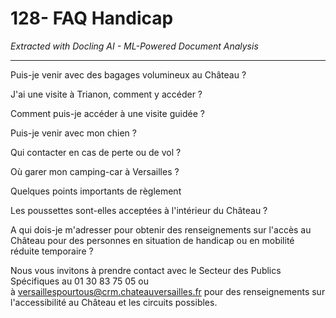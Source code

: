 # 128- FAQ Handicap

*Extracted with Docling AI - ML-Powered Document Analysis*

---

Puis-je venir avec des bagages volumineux au Château ?

J'ai une visite à Trianon, comment y accéder ?

Comment puis-je accéder à une visite guidée ?

Puis-je venir avec mon chien ?

Qui contacter en cas de perte ou de vol ?

Où garer mon camping-car à Versailles ?

Quelques points importants de règlement

Les poussettes sont-elles acceptées à l'intérieur du Château ?

A qui dois-je m'adresser pour obtenir des renseignements sur l'accès au Château pour des personnes en situation de handicap ou en mobilité réduite temporaire ?

Nous vous invitons à prendre contact avec le Secteur des Publics Spécifiques au 01 30 83 75 05 ou à versaillespourtous@crm.chateauversailles.fr pour des renseignements sur l'accessibilité au Château et les circuits possibles.